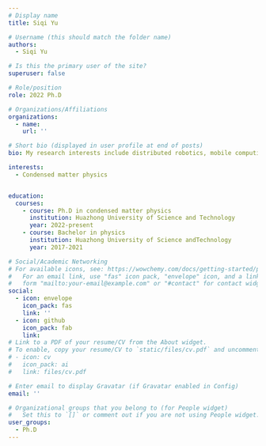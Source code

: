 ```yaml
---
# Display name
title: Siqi Yu

# Username (this should match the folder name)
authors:
  - Siqi Yu

# Is this the primary user of the site?
superuser: false

# Role/position
role: 2022 Ph.D

# Organizations/Affiliations
organizations:
  - name: 
    url: ''

# Short bio (displayed in user profile at end of posts)
bio: My research interests include distributed robotics, mobile computing and programmable matter.

interests:
  - Condensed matter physics


education:
  courses:
    - course: Ph.D in condensed matter physics
      institution: Huazhong University of Science and Technology
      year: 2022-present
    - course: Bachelor in physics
      institution: Huazhong University of Science andTechnology
      year: 2017-2021

# Social/Academic Networking
# For available icons, see: https://wowchemy.com/docs/getting-started/page-builder/#icons
#   For an email link, use "fas" icon pack, "envelope" icon, and a link in the
#   form "mailto:your-email@example.com" or "#contact" for contact widget.
social:
  - icon: envelope
    icon_pack: fas
    link: ''
  - icon: github
    icon_pack: fab
    link: 
# Link to a PDF of your resume/CV from the About widget.
# To enable, copy your resume/CV to `static/files/cv.pdf` and uncomment the lines below.
# - icon: cv
#   icon_pack: ai
#   link: files/cv.pdf

# Enter email to display Gravatar (if Gravatar enabled in Config)
email: ''

# Organizational groups that you belong to (for People widget)
#   Set this to `[]` or comment out if you are not using People widget.
user_groups:
  - Ph.D
---
```


